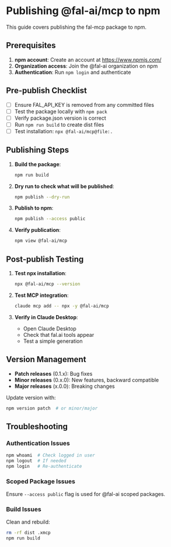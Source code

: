 # Publishing @fal-ai/mcp to npm

This guide covers publishing the fal-mcp package to npm.

## Prerequisites

1. **npm account**: Create an account at https://www.npmjs.com/
2. **Organization access**: Join the @fal-ai organization on npm
3. **Authentication**: Run `npm login` and authenticate

## Pre-publish Checklist

- [ ] Ensure FAL_API_KEY is removed from any committed files
- [ ] Test the package locally with `npm pack`
- [ ] Verify package.json version is correct
- [ ] Run `npm run build` to create dist files
- [ ] Test installation: `npx @fal-ai/mcp@file:.`

## Publishing Steps

1. **Build the package**:
   ```bash
   npm run build
   ```

2. **Dry run to check what will be published**:
   ```bash
   npm publish --dry-run
   ```

3. **Publish to npm**:
   ```bash
   npm publish --access public
   ```

4. **Verify publication**:
   ```bash
   npm view @fal-ai/mcp
   ```

## Post-publish Testing

1. **Test npx installation**:
   ```bash
   npx @fal-ai/mcp --version
   ```

2. **Test MCP integration**:
   ```bash
   claude mcp add -- npx -y @fal-ai/mcp
   ```

3. **Verify in Claude Desktop**:
   - Open Claude Desktop
   - Check that fal.ai tools appear
   - Test a simple generation

## Version Management

- **Patch releases** (0.1.x): Bug fixes
- **Minor releases** (0.x.0): New features, backward compatible
- **Major releases** (x.0.0): Breaking changes

Update version with:
```bash
npm version patch  # or minor/major
```

## Troubleshooting

### Authentication Issues
```bash
npm whoami  # Check logged in user
npm logout  # If needed
npm login   # Re-authenticate
```

### Scoped Package Issues
Ensure `--access public` flag is used for @fal-ai scoped packages.

### Build Issues
Clean and rebuild:
```bash
rm -rf dist .xmcp
npm run build
```